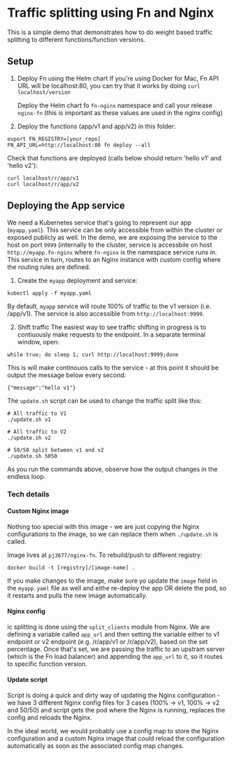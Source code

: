 # Traffic splitting using Fn and Nginx

This is a simple demo that demonstrates how to do weight based traffic splitting to different functions/function versions.

## Setup

1.  Deploy Fn using the Helm chart
    If you're using Docker for Mac, Fn API URL will be localhost:80, you can try that it works by doing `curl localhost/version`

    Deploy the Helm chart fo `fn-nginx` namespace and call your release `nginx-fn` (this is important as these values are used in the nginx config)

2.  Deploy the functions (app/v1 and app/v2) in this folder:

```
export FN_REGISTRY=[your_repo]
FN_API_URL=http://localhost:80 fn deploy --all
```

Check that functions are deployed (calls below should return 'hello v1' and 'hello v2'):

```
curl localhost/r/app/v1
curl localhost/r/app/v2
```

## Deploying the App service

We need a Kubernetes service that's going to represent our app (`myapp.yaml`). This service can be only accessible from within the cluster or exposed publicly as well. In the demo, we are exposing the service to the host on port `9999` (internally to the cluster, service is accessbile on host `http://myapp.fn-nginx` where `fn-nginx` is the namespace service runs in. This service in turn, routes to an Nginx instance with custom config where the routing rules are defined.

1.  Create the `myapp` deployment and service:

```
kubectl apply -f myapp.yaml
```

By default, `myapp` service will route 100% of traffic to the v1 version (i.e. /app/v1). The service is also accessible from `http://localhost:9999`.

2.  Shift traffic
    The easiest way to see traffic shifting in progress is to contiuously make requests to the endpoint. In a separate terminal window, open:

```
while true; do sleep 1; curl http://localhost:9999;done
```

This is will make continouos calls to the service - at this point it should be output the message below every second:

```
{"message":"hello v1"}
```

The `update.sh` script can be used to change the traffic split like this:

```
# All traffic to V1
./update.sh v1

# All traffic to V2
./update.sh v2

# 50/50 split between v1 and v2
./update.sh 5050
```

As you run the commands above, observe how the output changes in the endless loop.

### Tech details

#### Custom Nginx image

Nothing too special with this image - we are just copying the Nginx configurations to the image, so we can replace them when `./update.sh` is called.

Image lives at `pj3677/nginx-fn`. To rebuild/push to different registry:

```
docker build -t [registry]/[image-name] .
```

If you make changes to the image, make sure yo update the `image` field in the `myapp.yaml` file as well and eithe re-deploy the app OR delete the pod, so it restarts and pulls the new image automatically.

#### Nginx config

ic splitting is done using the `split_clients` module from Nginx. We are defining a variable called `app_url` and then setting the variable either to v1 endpoint or v2 endpoint (e.g. /r/app/v1 or /r/app/v2), based on the set percentage. Once that's set, we are passing the traffic to an upstram server (which is the Fn load balancer) and appending the `app_url` to it, so it routes to specific function version.

#### Update script

Script is doing a quick and dirty way of updating the Nginx configuration - we have 3 different Nginx config files for 3 cases (100% -> v1, 100% -> v2 and 50/50) and script gets the pod where the Nginx is running, replaces the config and reloads the Nginx.

In the ideal world, we would probably use a config map to store the Nginx configuration and a custom Nginx image that could reload the configuration automatically as soon as the associated config map changes.

